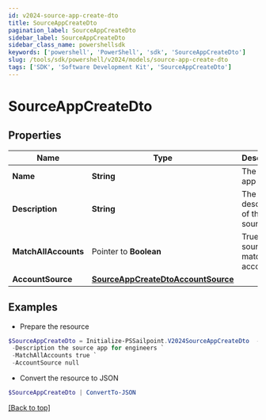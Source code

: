 ```yaml
---
id: v2024-source-app-create-dto
title: SourceAppCreateDto
pagination_label: SourceAppCreateDto
sidebar_label: SourceAppCreateDto
sidebar_class_name: powershellsdk
keywords: ['powershell', 'PowerShell', 'sdk', 'SourceAppCreateDto'] 
slug: /tools/sdk/powershell/v2024/models/source-app-create-dto
tags: ['SDK', 'Software Development Kit', 'SourceAppCreateDto']
---
```



# SourceAppCreateDto

## Properties

Name | Type | Description | Notes
------------ | ------------- | ------------- | -------------
**Name** |  **String** | The source app name | [required]
**Description** |  **String** | The description of the source app | [required]
**MatchAllAccounts** |  Pointer to **Boolean** | True if the source app match all accounts | [optional] [default to $false]
**AccountSource** |  [**SourceAppCreateDtoAccountSource**](source-app-create-dto-account-source) |  | [required]

## Examples

- Prepare the resource
```powershell
$SourceAppCreateDto = Initialize-PSSailpoint.V2024SourceAppCreateDto  -Name my app `
 -Description the source app for engineers `
 -MatchAllAccounts true `
 -AccountSource null
```

- Convert the resource to JSON
```powershell
$SourceAppCreateDto | ConvertTo-JSON
```


[[Back to top]](#) 

